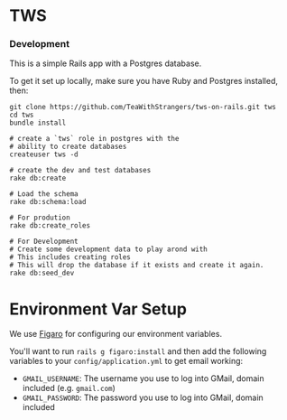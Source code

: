 # TWS

### Development

This is a simple Rails app with a Postgres database.

To get it set up locally, make sure you have Ruby and Postgres
installed, then:


```
git clone https://github.com/TeaWithStrangers/tws-on-rails.git tws
cd tws
bundle install

# create a `tws` role in postgres with the
# ability to create databases
createuser tws -d

# create the dev and test databases
rake db:create

# Load the schema
rake db:schema:load

# For prodution
rake db:create_roles

# For Development
# Create some development data to play arond with
# This includes creating roles
# This will drop the database if it exists and create it again.
rake db:seed_dev
```

# Environment Var Setup

We use [Figaro][1] for configuring our environment variables.

You'll want to run `rails g figaro:install` and then add the following variables
to your `config/application.yml` to get email working:

* `GMAIL_USERNAME`: The username you use to log into GMail, domain included
  (e.g. `gmail.com`)
* `GMAIL_PASSWORD`: The password you use to log into GMail, domain included


[1]:https://github.com/laserlemon/figaro
